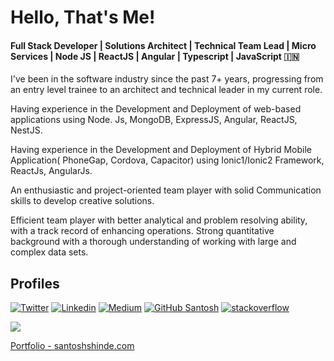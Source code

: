 # Hello, That's Me!

#### Full Stack Developer | Solutions Architect | Technical Team Lead | Micro Services | Node JS | ReactJS | Angular | Typescript | JavaScript 🇮🇳

I've been in the software industry since the past 7+ years, progressing from an entry level trainee to an architect and technical leader in my current role. <br/>

Having experience in the Development and Deployment of web-based applications using Node. Js, MongoDB, ExpressJS, Angular, ReactJS, NestJS. <br/>

Having experience in the Development and Deployment of Hybrid Mobile Application( PhoneGap, Cordova, Capacitor) using Ionic1/Ionic2 Framework, ReactJs, AngularJs. <br/>

An enthusiastic and project-oriented team player with solid Communication skills to develop creative solutions. <br/>

Efficient team player with better analytical and problem resolving ability, with a track record of enhancing operations. Strong quantitative background with a thorough understanding of working with large and complex data sets. <br/>

## Profiles

[![Twitter](https://img.shields.io/badge/-Twitter-222222?style=flat-square&logo=twitter&logoColor=white&link=https://twitter.com/shindesan2012/)](https://twitter.com/shindesan2012/)
[![Linkedin](https://img.shields.io/badge/-LinkedIn-222222?style=flat-square&logo=Linkedin&logoColor=white&link=https://www.linkedin.com/in/santosh-shinde-54454635/)](https://www.linkedin.com/in/santosh-shinde-54454635/)
[![Medium](https://img.shields.io/badge/-Medium-222222?style=flat-square&logo=medium&logoColor=white&link=https://blog.santoshshinde.com/)](https://blog.santoshshinde.com/)
[![GitHub Santosh](https://img.shields.io/github/followers/santoshshinde2012?label=follow&style=social)](https://github.com/santoshshinde2012)
[![stackoverflow](https://stackoverflow.com/users/flair/4319438.png)](https://stackoverflow.com/users/4319438/santosh-shinde)

<img src="https://github-readme-stats.vercel.app/api/top-langs/?username=santoshshinde2012&layout=compact&hide=html" />


[Portfolio - santoshshinde.com](http://santoshshinde.com/)

